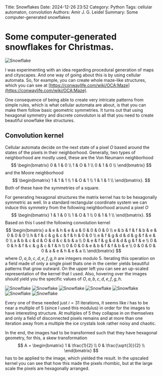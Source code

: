 Title: Snowflakes
Date: 2024-12-26 23:52
Category: Python
Tags: cellular automaton, convolution
Authors: Amir J. G. Leidel
Summary: Some computer-generated snowflakes

# Some computer-generated snowflakes for Christmas.

![Snowflake](../images/snowflake4_4_2_1_1_1_4_0_0.jpg '4,4,2,1,1,1,4,0,0')

I was experimenting with an idea regarding procedural generation of maps and cityscapes. And one way of going about this is by using cellular automata. So, for example, you can create whole maze-like structures, which you can see at [https://conwaylife.com/wiki/OCA:Maze](https://conwaylife.com/wiki/OCA:Maze). 

One consequence of being able to create very intricate patterns from simple rules, which is what cellular automata are about, is that you can make them follow basic geometric symmetries. It turns out that using hexagonal symmetry and discrete convoluton is all that you need to create beautiful snowflake like structures.

## Convolution kernel

Cellular automata decide on the next state of a pixel $O$ based around the states of the pixels in their neighborhood. Generally, two types of neighborhood are mostly used, these are the Von Neumann neighborhood
$$
\begin{bmatrix}
0 & 1 & 0 \\
1 & O & 1 \\
0 & 1 & 0 \\
\end{bmatrix}
$$
and the Moore neighborhood
$$
\begin{bmatrix}
1 & 1 & 1 \\
1 & O & 1 \\
1 & 1 & 1 \\
\end{bmatrix}.
$$
Both of these have the symmetries of a square.

For generating hexagonal structures the matrix kernel has to be hexagonally symmetric as well. In a standard rectangular coordinate system we can induce this symmetry from the following neighborhood around a pixel $O$
$$
\begin{bmatrix}
1 & 1 & 0 \\
1 & O & 1 \\
0 & 1 & 1 \\
\end{bmatrix}.
$$
Based on this I used the following convolution kernel
$$ 
\begin{bmatrix}
a & e & h & e & a & 0 & 0 & 0 & 0 \\
e & b & f & f & b & e & 0 & 0 & 0 \\
h & f & c & g & c & f & h & 0 & 0 \\
e & f & g & d & d & g & f & e & 0 \\
a & b & c & d & O & d & c & b & a \\
0 & e & f & g & d & d & g & f & e \\
0 & 0 & h & f & c & g & c & f & h \\
0 & 0 & 0 & e & b & f & f & b & e \\
0 & 0 & 0 & 0 & a & e & h & e & a \\
\end{bmatrix}
$$
where $O,a,b,c,d,e,f,g,h$ are integers modulo 5. Iterating this operation on a field made of only a single pixel thats one in the center yields beautiful patterns that grow outward. On the upper left you can see an up-scaled representation of the kernel that I used. Also, hovering over the images should yield you the specific values of $O,a,b,c,d,e,f,g,h$.

![Snowflake](../images/snowflake0_4_4_4_2_1_0_1_0.jpg '0,4,4,4,2,1,0,1,0')
![Snowflake](../images/snowflake1_3_4_4_0_1_1_1_0.jpg '1,3,4,4,0,1,1,1,0')
![Snowflake](../images/snowflake2_0_4_4_4_0_1_1_1.jpg '2,0,4,4,4,0,1,1,1')
![Snowflake](../images/snowflake3_4_4_1_4_0_0_0_1.jpg '3,4,4,1,4,0,0,0,1')
![Snowflake](../images/snowflake4_1_0_0_4_1_1_0_1.jpg '4,1,0,0,4,1,1,0,1')
![Snowflake](../images/snowflake4_2_2_3_1_1_1_1_1.jpg '4,2,2,3,1,1,1,1,1')
![Snowflake](../images/snowflake4_4_1_1_2_1_1_1_1.jpg '4,4,1,1,2,1,1,1,1')

Every one of these needed just $i = 31$ iterations, it seems like $i$ has to be near a multiple of 5 (since I used this modulus) in order for the images to have interesting structure. At multiples of 5 they collapse in on themselves and only a field of disconnected pixels remains and at more than one iteration away from a multiple the ice crystals look rather noisy and chaotic.

In the end, the images had to be transformed such that they have hexagonal geometry, for this, a skew transformation 
$$
A = \begin{bmatrix}
1 & \frac{1}{2} \\
0 & \frac{\sqrt{3}}{2} \\
\end{bmatrix}
$$
has to be applied to the image, which yielded the result. In the upscaled kernel you can see that how this made the pixels rhombic, but at the large scale the pixels are hexagonally arranged.
